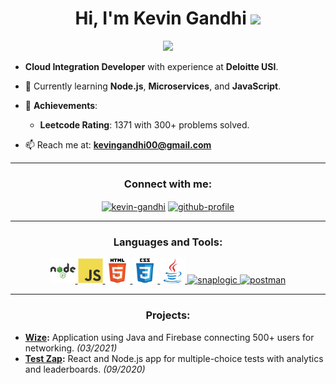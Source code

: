 <h1 align="center">Hi, I'm Kevin Gandhi <img src="https://media.giphy.com/media/hvRJCLFzcasrR4ia7z/giphy.gif" width="35"></h1>

<p align="center">
    <a href="https://github.com/DenverCoder1/readme-typing-svg">
        <img src="https://readme-typing-svg.herokuapp.com?font=monospace&color=808080&size=25&center=true&vCenter=true&width=600&height=100&lines=Cloud+Integration+Developer;Experienced+in+Boomi+and+SnapLogic;Full-Stack+Web+Developer;Leetcode+Rating+1371;Open+to+Opportunities">
    </a>
</p>

- **Cloud Integration Developer** with experience at **Deloitte USI**.

- 🌱 Currently learning **Node.js**, **Microservices**, and **JavaScript**.

- 🎯 **Achievements**:
    - **Leetcode Rating**: 1371 with 300+ problems solved.

- 📫 Reach me at: **kevingandhi00@gmail.com**

---

<h3 align="center">Connect with me:</h3>
<p align="center">
<a href="https://linkedin.com/in/kevin-gandhi" target="blank"><img align="center" src="https://raw.githubusercontent.com/rahuldkjain/github-profile-readme-generator/master/src/images/icons/Social/linked-in-alt.svg" alt="kevin-gandhi" height="30" width="40" /></a>
<a href="https://github.com/kevingandhi" target="blank"><img align="center" src="https://raw.githubusercontent.com/rahuldkjain/github-profile-readme-generator/master/src/images/icons/Social/github.svg" alt="github-profile" height="30" width="40" /></a>
</p>

---

<h3 align="center">Languages and Tools:</h3>
<p align="center"> 
    <a href="https://nodejs.org" target="_blank" rel="noreferrer"> <img src="https://raw.githubusercontent.com/devicons/devicon/master/icons/nodejs/nodejs-original-wordmark.svg" alt="nodejs" width="40" height="40"/> </a> 
    <a href="https://developer.mozilla.org/en-US/docs/Web/JavaScript" target="_blank" rel="noreferrer"> <img src="https://raw.githubusercontent.com/devicons/devicon/master/icons/javascript/javascript-original.svg" alt="javascript" width="40" height="40"/> </a> 
    <a href="https://www.w3schools.com/html/" target="_blank" rel="noreferrer"> <img src="https://raw.githubusercontent.com/devicons/devicon/master/icons/html5/html5-original-wordmark.svg" alt="html5" width="40" height="40"/> </a> 
    <a href="https://www.w3schools.com/css/" target="_blank" rel="noreferrer"> <img src="https://raw.githubusercontent.com/devicons/devicon/master/icons/css3/css3-original-wordmark.svg" alt="css3" width="40" height="40"/> </a> 
    <a href="https://www.dell.com/boomi" target="_blank" rel="noreferrer"> <img src="https://raw.githubusercontent.com/devicons/devicon/master/icons/java/java-original.svg" alt="boomi" width="40" height="40"/> </a> 
    <a href="https://www.snaplogic.com/" target="_blank" rel="noreferrer"> <img src="https://www.vectorlogo.zone/logos/snaplogic/snaplogic-ar21.svg" alt="snaplogic" width="100" height="40"/> </a> 
    <a href="https://postman.com" target="_blank" rel="noreferrer"> <img src="https://www.vectorlogo.zone/logos/getpostman/getpostman-icon.svg" alt="postman" width="40" height="40"/> </a>
</p>

---

<h3 align="center">Projects:</h3>

- **[Wize](#):** Application using Java and Firebase connecting 500+ users for networking. *(03/2021)*
- **[Test Zap](#):** React and Node.js app for multiple-choice tests with analytics and leaderboards. *(09/2020)*
